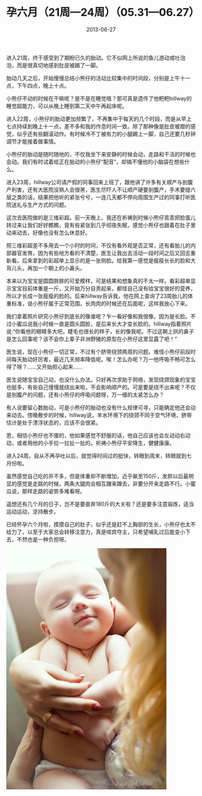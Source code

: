 ﻿---
title: "孕六月（21周—24周）（05.31—06.27）"
date: 2013-06-27
categories: 
  - "parenting_learning"
tags: 
  - "怀孕"
---

进入21周，终于感受到了期盼已久的胎动。它不似网上所说的鱼儿游动或吐泡泡，而是很真切地感到肚皮被踢了一脚。

胎动几天之后，开始慢慢总结小熊仔的活动比较集中的时间段，分别是上午十一点，下午四点，晚上十点。

小熊仔不动的时候在干嘛呢？是不是在睡觉哦？那可真是遗传了他粑粑hillway的睡觉超能力，可以从晚上睡到第二天中午再起床呢。

进入22周，小熊仔的胎动更加频繁了，不再集中于每天的几个时段，而是从早上七点持续到晚上十一点，差不多和我的作息时间一致。除了那种像是肚皮被蹬的感觉，似乎还有些翻滚动作。有时候冷不丁被有力的小腿踢上一脚，自己还要几秒钟调节才能接着做事情。

小熊仔的胎动是随时随地的，不仅我坐下来安静的时候会动，走路和干活的时候也会动。我们有时试着给正在胎动的小熊仔“配音”，却搞不懂他的小脑袋在想些什么。

进入23周，hillway公司请产假的同事回来上班了，跟他讲了许多有关顺产与剖腹产利害，还有大医院没熟人会很黑，医生尽吓人不让顺产硬要剖腹产，手术要缝六层之类的话，结果把他听的紧张兮兮，一连几天都不停向周围生产过的同事打听医院送礼与生产方式的问题。

这次去医院做的是三维彩超。前一天晚上，我还在祈祷到时候小熊仔乖乖把脸蛋儿转过来让我们好好瞧瞧，竟有些紧张到几乎彻夜失眠，感觉小熊仔也跟着在肚子里动来动去，好像也没有怎么休息好。

照三维彩超差不多用去一个小时的时间，不仅有看外观是否正常，还有看胎儿的内部器官发育。因为有些地方看的不清楚，医生让我出去活动一段时间之后又回去重新看。后来拿到的彩超单上显示的是一张侧脸。给我第一感觉是瘦瘦长长的脸和大背儿头，再加一个朝上的小鼻头。

本来以为宝宝是圆圆胖胖的可爱模样，可是结果和想象真的不太一样。看彩超单显示宝宝目前体重是一斤，又开始万分自责起来，都怪自己没有给宝宝很好的营养，所以才长成一张瘦瘦的脸的。后来hillway告诉我，他在网上查询了23周胎儿的体重标准，说小熊仔属于正常范围，长肉肉的时候还在后面呢，这样我放心下来。

我们拿着照片研究小熊仔到底长的像谁呢？乍一看好像和我很像，因为是长脸。不过小蜜瓜说我小时候一直是圆头圆脸，是后来长大才变长脸的。hillway指着照片说:“你看他的眼睛多大吧，睫毛也很长的样子，长的像我呢。不过这朝上拱的鼻子是怎么回事呢？该不会你上辈子非洲野猪的原型在小熊仔这里显露了吧！”

医生说，现在小熊仔一切正常，不过有个脐带绕颈两周的问题。难怪小熊仔前段时间每天胎动好厉害，最近几天频率降低呢。唉！怎么办呢？万一他呼吸不畅可怎么得了呀？……又开始担心起来……

医生说随宝宝自己动，也没什么办法。只好再次求助于网络，发现绕颈现象的宝宝也挺多，有些自己慢慢就绕出来啦，不会影响顺产的。可是要是绕不出来呢？不仅是剖腹产的问题，还有小熊仔的呼吸问题呀，万一缠的太紧怎么办？

有人说要留心数胎动，可是小熊仔的胎动也没有什么规律可寻，只能确定他还会动来动去。傍晚散步的时候，hillway说，羊水环境下的绕颈不同于空气环境，脐带估计是处于漂浮状态的，应该不会很紧。

恩，相信小熊仔也不傻的，他如果感觉不舒服的话，他自己应该也会左动动右动动，或者用他的小手拉一拉扯一扯的。祈祷小熊仔平安降生，健健康康。

进入24周，自从不再孕吐以后，就觉得时间过的挺快，转眼到周末，转眼就到七月份啦。

虽然感觉自己吃的并不多，但是体重却不断增加，近乎飙至150斤，发胖以后最明显的感觉是走路的时候，两条大腿肉会相互蹭来蹭去，非要分开来走路不行。小蜜瓜说，那样走路的姿势多难看呀。

遥想还有几个月的日子，岂不是要直奔180斤的大关啦？还是要多注意锻炼，适当运动运动，坚持散步。

已经怀孕六个月啦，摸摸自己的肚子，似乎还是赶不上胸部的生长，小熊仔也太不给力了，以至于大家总会转移注意力，真是喧宾夺主，只希望哺乳过后能变小下去，不然也是一种负担呀。

![T1HnaMXy0bXXXXXXXX_!!154672801-0-pix.jpg_450x10000](/images/8919161836_41dfaf350f_z.jpg)
